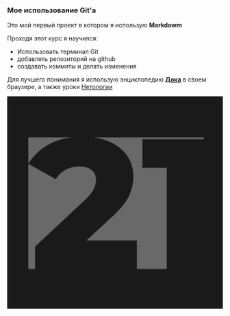 ### Мое использование Git'a

Это мой первый проект в котором я использую **Markdowm** 

Проходя этот курс я научился:
- Использовать терминал Git
- добавлять репозиторий на github
- создавать коммиты и делать изменения

Для лучшего понимания я использую энциклопедию **[Дока](https://doka.guide)** в своем браузере, а также уроки [Нетологии](netology.ru)
 
![21](21.png)




